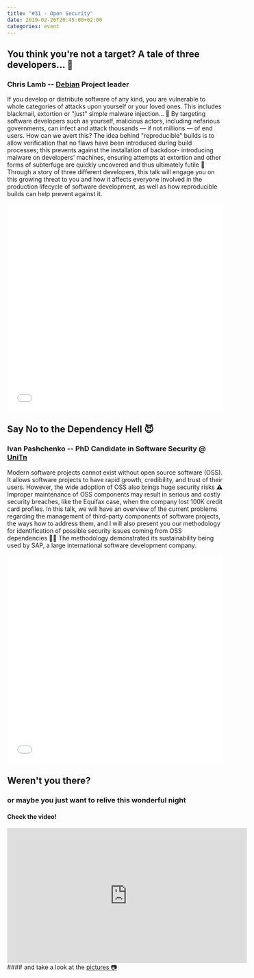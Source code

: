 ```yaml
---
title: "#31 - Open Security"
date: 2019-02-26T20:45:00+02:00
categories: event
---
```


## You think you're not a target? A tale of three developers... 🤖

### Chris Lamb -- [Debian](https://www.debian.org/) Project leader

If you develop or distribute software of any kind, you are vulnerable to whole categories of attacks upon yourself or your loved ones. This includes blackmail, extortion or "just" simple malware injection… 👾 By targeting software developers such as yourself, malicious actors, including nefarious governments, can infect and attack thousands — if not millions — of end users. How can we avert this? The idea behind "reproducible" builds is to allow verification that no flaws have been introduced during build processes; this prevents against the installation of backdoor- introducing malware on developers' machines, ensuring attempts at extortion and other forms of subterfuge are quickly uncovered and thus ultimately futile 🙏 Through a story of three different developers, this talk will engage you on this growing threat to you and how it affects everyone involved in the production lifecycle of software development, as well as how reproducible builds can help prevent against it.

<iframe src="//www.slideshare.net/slideshow/embed_code/key/tCT8IkD96aGWPm" width="100%" height="485" frameborder="0" marginwidth="0" marginheight="0" scrolling="no" allowfullscreen> </iframe>

## Say No to the Dependency Hell 😈

### Ivan Pashchenko -- PhD Candidate in Software Security @ [UniTn](https://disi.unitn.it)

Modern software projects cannot exist without open source software (OSS). It allows software projects to have rapid growth, credibility, and trust of their users. However, the wide adoption of OSS also brings huge security risks ⚠️ Improper maintenance of OSS components may result in serious and costly security breaches, like the Equifax case, when the company lost 100K credit card profiles. In this talk, we will have an overview of the current problems regarding the management of third-party components of software projects, the ways how to address them, and I will also present you our methodology for identification of possible security issues coming from OSS dependencies 👨‍💻 The methodology demonstrated its sustainability being used by SAP, a large international software development company.

<iframe src="//www.slideshare.net/slideshow/embed_code/key/qooLQDLLw5UEL0" width="100%" height="485" frameborder="0" marginwidth="0" marginheight="0" scrolling="no" allowfullscreen> </iframe>

## Weren't you there?

### or maybe you just want to relive this wonderful night

<section class="fb-links">

#### Check the video!

<iframe width="560" height="315" src="https://www.youtube.com/embed/O1ThxmFO8TE?start=986" frameborder="0" allow="accelerometer; autoplay; clipboard-write; encrypted-media; gyroscope; picture-in-picture" allowfullscreen></iframe>
#### and take a look at the <a id="fb_photo_album" class="btn-facebook" target="_blank" href="//www.facebook.com/pg/speckandtech/photos/?tab=album&album_id=1109634325901188">pictures &#128247;</a>
</section>
